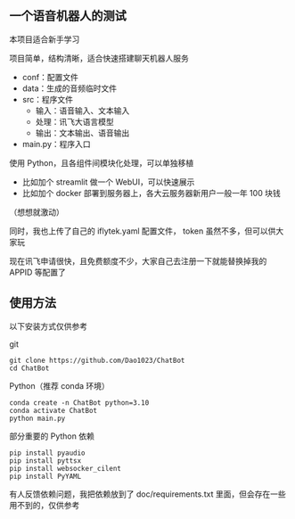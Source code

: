 ## 一个语音机器人的测试

本项目适合新手学习

项目简单，结构清晰，适合快速搭建聊天机器人服务
- conf：配置文件
- data：生成的音频临时文件
- src：程序文件
  - 输入：语音输入、文本输入
  - 处理：讯飞大语言模型
  - 输出：文本输出、语音输出
- main.py：程序入口

使用 Python，且各组件间模块化处理，可以单独移植
- 比如加个 streamlit 做一个 WebUI，可以快速展示
- 比如加个 docker 部署到服务器上，各大云服务器新用户一般一年 100 块钱

（想想就激动）

同时，我也上传了自己的 iflytek.yaml 配置文件， token 虽然不多，但可以供大家玩

现在讯飞申请很快，且免费额度不少，大家自己去注册一下就能替换掉我的 APPID 等配置了

## 使用方法

以下安装方式仅供参考

git

```shell
git clone https://github.com/Dao1023/ChatBot
cd ChatBot
```

Python（推荐 conda 环境）

```shell
conda create -n ChatBot python=3.10
conda activate ChatBot
python main.py
```

部分重要的 Python 依赖

```shell
pip install pyaudio
pip install pyttsx
pip install websocker_cilent
pip install PyYAML
```

有人反馈依赖问题，我把依赖放到了 doc/requirements.txt 里面，但会存在一些用不到的，仅供参考
